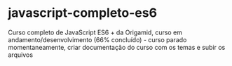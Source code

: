# javascript-completo-es6
Curso completo de JavaScript ES6 + da Origamid, curso em andamento/desenvolvimento (66% concluído) - curso parado momentaneamente, criar documentação do curso com os temas e subir os arquivos
